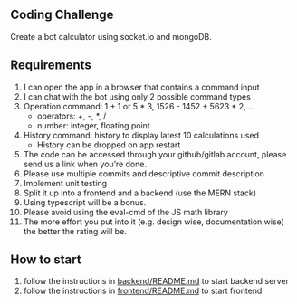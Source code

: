 ## Coding Challenge
Create a bot calculator using socket.io and mongoDB.

## Requirements
1. I can open the app in a browser that contains a command input
2. I can chat with the bot using only 2 possible command types
3. Operation command: 1 + 1 or 5 * 3, 1526 - 1452 + 5623 * 2, ... 
    - operators: +, -, *, / 
    - number: integer, floating point
4. History command: history to display latest 10 calculations used
    - History can be dropped on app restart
5. The code can be accessed through your github/gitlab account, please send us a
link when you’re done.
6. Please use multiple commits and descriptive commit description
7. Implement unit testing
8. Split it up into a frontend and a backend (use the MERN stack)
9. Using typescript will be a bonus.
10. Please avoid using the eval-cmd of the JS math library
11. The more effort you put into it (e.g. design wise, documentation wise) the better the rating will be.

## How to start
1. follow the instructions in [backend/README.md](backend/README.md#run-at-local) to start backend server
2. follow the instructions in [frontend/README.md](frontend/README.md#run-at-local) to start frontend
